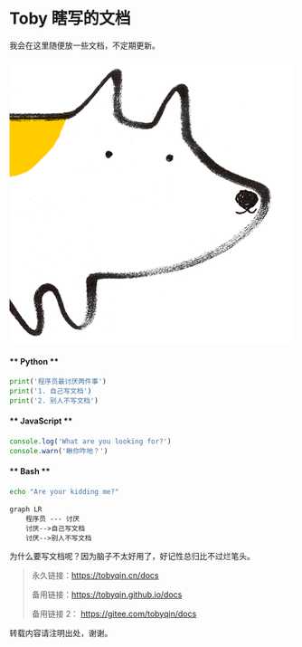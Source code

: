# Toby 瞎写的文档

我会在这里随便放一些文档，不定期更新。

![doggy](assets/dog.png ':size=250')

<!-- tabs:start -->

#### ** Python **

```python
print('程序员最讨厌两件事')
print('1. 自己写文档')
print('2. 别人不写文档')
```

#### ** JavaScript **

```javascript
console.log('What are you looking for?')
console.warn('瞅你咋地？')
```

#### ** Bash **

```bash
echo "Are your kidding me?"
```

<!-- tabs:end -->

```mermaid
graph LR
    程序员 --- 讨厌
    讨厌-->自己写文档
    讨厌-->别人不写文档
```

为什么要写文档呢？因为脑子不太好用了，好记性总归比不过烂笔头。

> 永久链接：<https://tobyqin.cn/docs>
>
> 备用链接：<https://tobyqin.github.io/docs>
>
> 备用链接 2： https://gitee.com/tobyqin/docs

转载内容请注明出处，谢谢。
